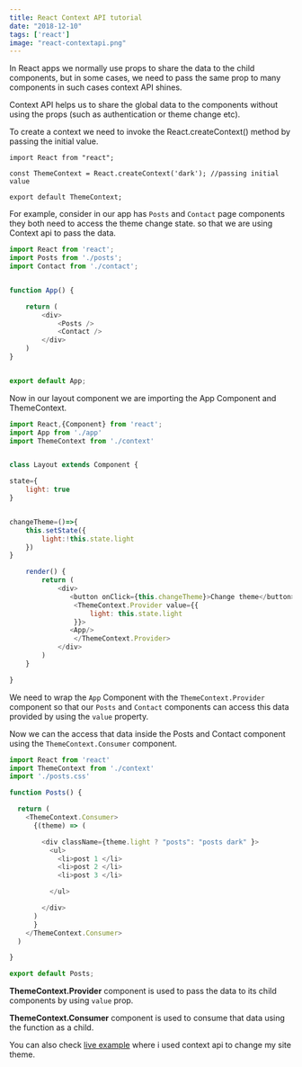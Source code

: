 ```yaml
---
title: React Context API tutorial
date: "2018-12-10"
tags: ['react']
image: "react-contextapi.png"
---
```


In React apps we normally use props to share the data to the child components, but in some cases, we need to pass the same prop to many components in such cases context API shines.

Context API helps us to share the global data to the components without using the props (such as authentication or theme change etc).


To create a context we need to invoke the React.createContext() method by passing the initial value.

```js:title= context.js
import React from "react";

const ThemeContext = React.createContext('dark'); //passing initial value

export default ThemeContext;
```


For example, consider in our app has `Posts`  and `Contact` page components they both need to access the theme change state. so that we are using Context api to pass the data.


```js:title=app.js
import React from 'react';
import Posts from './posts';
import Contact from './contact';


function App() {

    return (
        <div>
            <Posts />
            <Contact />
        </div>
    )
}


export default App;

```

Now in our layout component we are importing the App Component  and ThemeContext.

```js
import React,{Component} from 'react';
import App from './app'
import ThemeContext from './context'


class Layout extends Component {

state={
    light: true
}


changeTheme=()=>{
    this.setState({
        light:!this.state.light
    })
}

    render() {
        return (
            <div>
               <button onClick={this.changeTheme}>Change theme</button>
                <ThemeContext.Provider value={{
                    light: this.state.light
                }}>
               <App/>
                </ThemeContext.Provider>
            </div>
        )
    }

}
```

We need to wrap the `App` Component with the `ThemeContext.Provider` component so that our `Posts` and `Contact` components can access this data provided by using the `value` property.


Now we can the access that data inside the Posts and Contact component using the `ThemeContext.Consumer` component.


```js:title=posts.js
import React from 'react'
import ThemeContext from './context'
import './posts.css'

function Posts() {

  return (
    <ThemeContext.Consumer>
      {(theme) => (

        <div className={theme.light ? "posts": "posts dark" }>
          <ul>
            <li>post 1 </li>
            <li>post 2 </li>
            <li>post 3 </li>

          </ul>

        </div>
      )
      }
    </ThemeContext.Consumer>
  )

}

export default Posts;
```

**ThemeContext.Provider** component is used to pass the data to its child components by using `value`
prop.

**ThemeContext.Consumer** component is used to consume that data using the function as a child.


You can also check [live example](https://jshype.com) where i used context api to change my site theme.